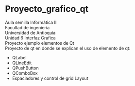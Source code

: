 # Proyecto_grafico_qt
Aula semilla Informática II <br />
Facultad de ingeniería <br />
Universidad de Antioquia <br />
Unidad 6 Interfaz Grafica <br />
Proyecto ejemplo elementos de Qt <br />
Proyecto de qt en donde se explican el uso de elemento de qt: 
* QLabel
* QLineEdit
* QPushButton
* QComboBox
* Espaciadores y control de grid Layout
